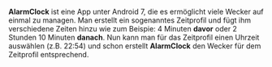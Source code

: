 **AlarmClock** ist eine App unter Android 7, die es ermöglicht viele Wecker auf einmal zu managen. Man erstellt ein sogenanntes Zeitprofil und fügt ihm verschiedene Zeiten hinzu wie zum Beispie: 4 Minuten **davor** oder 2 Stunden 10 Minuten **danach**. Nun kann man für das Zeitprofil einen Uhrzeit auswählen (z.B. 22:54) und schon erstellt **AlarmClock** den Wecker für dem Zeitprofil entsprechend.
